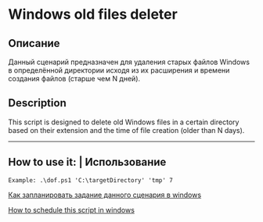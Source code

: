 # Windows old files deleter

## Описание

Данный сценарий предназначен для удаления старых файлов Windows в определённой директории исходя из их расширения
и времени создания файлов (старше чем N дней).

## Description

This script is designed to delete old Windows files in a certain directory based on their extension and the time of file creation (older than N days).

---

## How to use it: | Использование

```
Example: .\dof.ps1 'C:\targetDirectory' 'tmp' 7
```

[Как запланировать задание данного сценария в windows](CreateWindowsTask.md)

[How to schedule this script in windows](CreateWindowsTask.md)